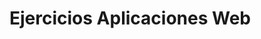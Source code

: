 # Ejercicios Aplicaciones Web






































































































































































































